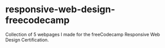 # responsive-web-design-freecodecamp
Collection of 5 webpages I made for the freeCodecamp Responsive Web Design Certification.
